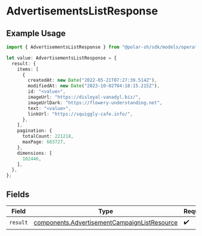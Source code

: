 # AdvertisementsListResponse

## Example Usage

```typescript
import { AdvertisementsListResponse } from "@polar-sh/sdk/models/operations";

let value: AdvertisementsListResponse = {
  result: {
    items: [
      {
        createdAt: new Date("2022-05-21T07:27:39.514Z"),
        modifiedAt: new Date("2023-10-02T04:18:15.215Z"),
        id: "<value>",
        imageUrl: "https://disloyal-vanadyl.biz/",
        imageUrlDark: "https://flowery-understanding.net",
        text: "<value>",
        linkUrl: "https://squiggly-cafe.info/",
      },
    ],
    pagination: {
      totalCount: 221218,
      maxPage: 683727,
    },
    dimensions: [
      102446,
    ],
  },
};
```

## Fields

| Field                                                                                                        | Type                                                                                                         | Required                                                                                                     | Description                                                                                                  |
| ------------------------------------------------------------------------------------------------------------ | ------------------------------------------------------------------------------------------------------------ | ------------------------------------------------------------------------------------------------------------ | ------------------------------------------------------------------------------------------------------------ |
| `result`                                                                                                     | [components.AdvertisementCampaignListResource](../../models/components/advertisementcampaignlistresource.md) | :heavy_check_mark:                                                                                           | N/A                                                                                                          |